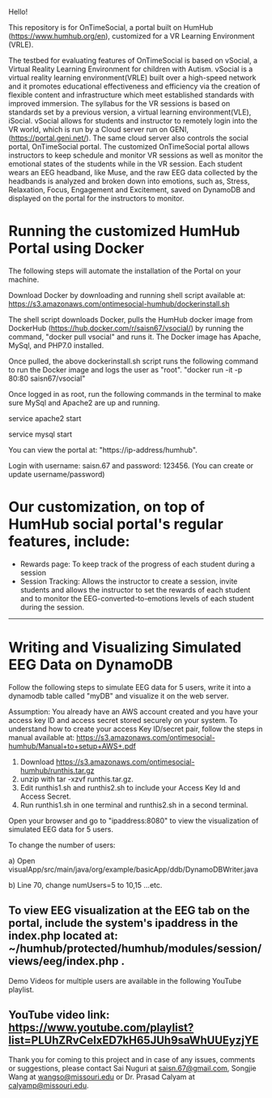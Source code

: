 Hello! 

This repository is for OnTimeSocial, a portal built on HumHub (https://www.humhub.org/en), customized for a VR Learning Environment (VRLE). 

The  testbed for evaluating  features  of  OnTimeSocial  is  based  on  vSocial,  a  Virtual  Reality  Learning  Environment  for  children with Autism. vSocial is a virtual reality learning environment(VRLE) built over a high-speed network and it promotes educational effectiveness and efficiency via the creation of flexible content and infrastructure which meet established standards with improved immersion. The syllabus  for  the  VR  sessions is based on standards set by a previous version, a virtual learning environment(VLE), iSocial. vSocial allows for students and instructor to remotely login  into  the  VR  world, which is run by a Cloud server run on GENI, (https://portal.geni.net/). The same cloud server also controls the social portal, OnTimeSocial portal. The customized OnTimeSocial portal allows instructors to keep schedule and monitor VR sessions as well as monitor the emotional states of the students while in the VR session. Each student wears an EEG headband, like Muse, and the raw EEG data collected by the headbands is analyzed and broken down into emotions, such as, Stress, Relaxation, Focus, Engagement and Excitement, saved on DynamoDB and displayed on the portal for the instructors to monitor.   

# Running the customized HumHub Portal using Docker
The following steps will automate the installation of the Portal on your machine. 

Download Docker by downloading and running shell script available at: https://s3.amazonaws.com/ontimesocial-humhub/dockerinstall.sh

The shell script downloads Docker, pulls the HumHub docker image from DockerHub (https://hub.docker.com/r/saisn67/vsocial/) by running the command, "docker pull vsocial" and runs it. The Docker image has Apache, MySql, and PHP7.0 installed.

Once pulled, the above dockerinstall.sh script runs the following command to run the Docker image and logs the user as "root".
"docker run -it -p 80:80 saisn67/vsocial" 

Once logged in as root, run the following commands in the terminal to make sure MySql and Apache2 are up and running.

service apache2 start

service mysql start

You can view the portal at: "https://ip-address/humhub". 

Login with username: saisn.67 and password: 123456. (You can create or update username/password)

# Our customization, on top of HumHub social portal's regular features, include: 
- Rewards page: To keep track of the progress of each student during a session
- Session Tracking: Allows the instructor to create a session, invite students and allows the instructor to set the rewards of each student and to monitor the EEG-converted-to-emotions levels of each student during the session.

--------------------------------------------------------------------------------------------

# Writing and Visualizing Simulated EEG Data on DynamoDB
Follow the following steps to simulate EEG data for 5 users, write it into a dynamodb table called "myDB" and visualize it on the web server.

Assumption: You already have an AWS account created and you have your access key ID and access secret stored securely on your system. To understand how to create your access Key ID/secret pair, follow the steps in manual available at: https://s3.amazonaws.com/ontimesocial-humhub/Manual+to+setup+AWS+.pdf

1. Download https://s3.amazonaws.com/ontimesocial-humhub/runthis.tar.gz  
2. unzip with tar -xzvf runthis.tar.gz. 
3. Edit runthis1.sh and runthis2.sh to include your Access Key Id and Access Secret. 
4. Run runthis1.sh in one terminal and runthis2.sh in a second terminal. 

Open your browser and go to "ipaddress:8080" to view the visualization of simulated EEG data for 5 users. 

To change the number of users:

a) Open visualApp/src/main/java/org/example/basicApp/ddb/DynamoDBWriter.java

b) Line 70, change numUsers=5 to 10,15 ...etc.

To view EEG visualization at the EEG tab on the portal, include the system's ipaddress in the index.php located at: ~/humhub/protected/humhub/modules/session/views/eeg/index.php . 
---------------------------------------------------------------------------------------------

Demo Videos for multiple users are available in the following YouTube playlist.

YouTube video link: https://www.youtube.com/playlist?list=PLUhZRvCeIxED7kH65JUh9saWhUUEyzjYE
-----------------------------------------------------------------------------

Thank you for coming to this project and in case of any issues, comments or suggestions, please contact Sai Nuguri at saisn.67@gmail.com, Songjie Wang at wangso@missouri.edu or Dr. Prasad Calyam at calyamp@missouri.edu.


